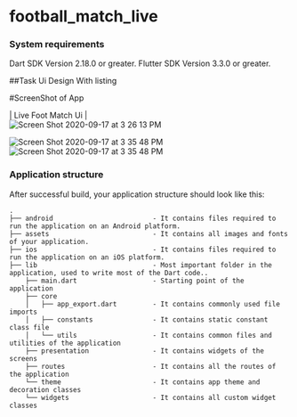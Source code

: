 
# football_match_live


### System requirements

Dart SDK Version 2.18.0 or greater.
Flutter SDK Version 3.3.0 or greater.

##Task 
Ui Design With listing



#ScreenShot of App




|  Live Foot Match Ui                                            |                                                                             
 <img width alt="Screen Shot 2020-09-17 at 3 26 13 PM" src="https://github.com/Sweetyrawat-star/football_match/assets/57385799/8676ef11-745d-4baa-b53d-5f342b26980c.png">

<img alt="Screen Shot 2020-09-17 at 3 35 48 PM" src="https://github.com/Sweetyrawat-star/football_match/assets/57385799/6d0227aa-d254-4ea2-b53f-ec4352805508.png">

<img alt="Screen Shot 2020-09-17 at 3 35 48 PM" src="https://github.com/Sweetyrawat-star/football_match/assets/57385799/fd2b5f5f-cee6-424c-a3be-c37d7733a784.png">

### Application structure
After successful build, your application structure should look like this:
                    
```
.
├── android                         - It contains files required to run the application on an Android platform.
├── assets                          - It contains all images and fonts of your application.
├── ios                             - It contains files required to run the application on an iOS platform.
├── lib                             - Most important folder in the application, used to write most of the Dart code..
    ├── main.dart                   - Starting point of the application
    ├── core
    │   ├── app_export.dart         - It contains commonly used file imports
    │   ├── constants               - It contains static constant class file
    │   └── utils                   - It contains common files and utilities of the application
    ├── presentation                - It contains widgets of the screens
    ├── routes                      - It contains all the routes of the application
    └── theme                       - It contains app theme and decoration classes
    └── widgets                     - It contains all custom widget classes

